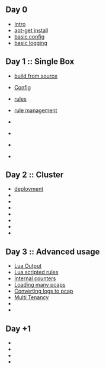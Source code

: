 
## Day 0

 * [Intro]()
 * [apt-get install]()
 * [basic config]()
 * [basic logging]()

## Day 1 :: Single Box

 * [build from source](/suricata/day_1/BuildFromSource.md)

 * [Config]()
 * [rules]()
 * [rule management](/suricata/day_1/RuleManagement.md)
 * []()
 * []()
 * []()
 * []()

## Day 2 :: Cluster

* [deployment]()
* []()
* []()
* []()
* []()
* []()
* []()
* []()



## Day 3 :: Advanced usage

* [Lua Output](/suricata/day_3/LuaOutput.md)
* [Lua scripted rules](/suricata/day_3/LuaRules.md)
* [Internal counters](/suricata/day_3/DumpCounters.md)
* [Loading many pcaps]()
* [Converting logs to pcap](/suricata/day_3/Eve2Pcap.md)
* [Multi Tenancy](/suricata/day_3/MultiTenancy.md)
* []()
* []()

## Day +1

* []()
* []()
* []()
* []()
